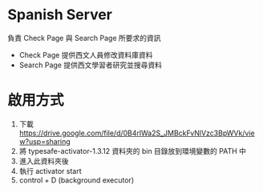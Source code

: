 # Spanish Server
負責 Check Page 與 Search Page 所要求的資訊
* Check Page 提供西文人員修改資料庫資料
* Search Page 提供西文學習者研究並搜尋資料

# 啟用方式

1. 下載 https://drive.google.com/file/d/0B4rlWa2S_JMBckFvNlVzc3BpWVk/view?usp=sharing
2. 將 typesafe-activator-1.3.12 資料夾的 bin 目錄放到環境變數的 PATH 中
3. 進入此資料夾後
4. 執行 activator start
5. control + D (background executor)


